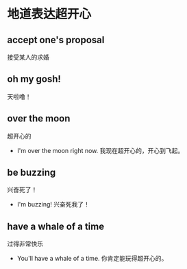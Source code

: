 # 地道表达超开心

## accept one's proposal

接受某人的求婚

## oh my gosh!

天啦噜！

## over the moon

超开心的

- I'm over the moon right now. 我现在超开心的，开心到飞起。

## be buzzing

兴奋死了！

- I'm buzzing! 兴奋死我了！

## have a whale of a time

过得非常快乐

- You'll have a whale of a time. 你肯定能玩得超开心的。
